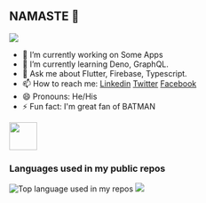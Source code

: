 ## NAMASTE 🙏

   ![](https://komarev.com/ghpvc/?username=gjj2019&color=brightgreen&style=flat)

- 🔭 I’m currently working on Some Apps
- 🌱 I’m currently learning Deno, GraphQL.
- 💬 Ask me about Flutter, Firebase, Typescript.
- 📫 How to reach me:  [Linkedin](https://www.linkedin.com/in/gaurav-jajoo-9847b01a5/) [Twitter](https://twitter.com/gjj2019) [Facebook](https://www.facebook.com/gaurav.jajoo.71) 
- 😄 Pronouns: He/His
- ⚡ Fun fact: I'm great fan of BATMAN
 <img src="https://media.giphy.com/media/QXPtPqPaitlJH3DTJg/source.gif" width="50">

### Languages used in my public repos
<img width="" src="https://github-readme-stats.vercel.app/api/top-langs/?username=gjj2019&layout=compact&hide_title=1&card_width=300" alt="Top language used in my repos" />
</div>


<img src="https://github-readme-stats.vercel.app/api?username=gjj2019&&show_icons=true&title_color=ffffff&icon_color=bb2acf&text_color=daf7dc&bg_color=191919">
